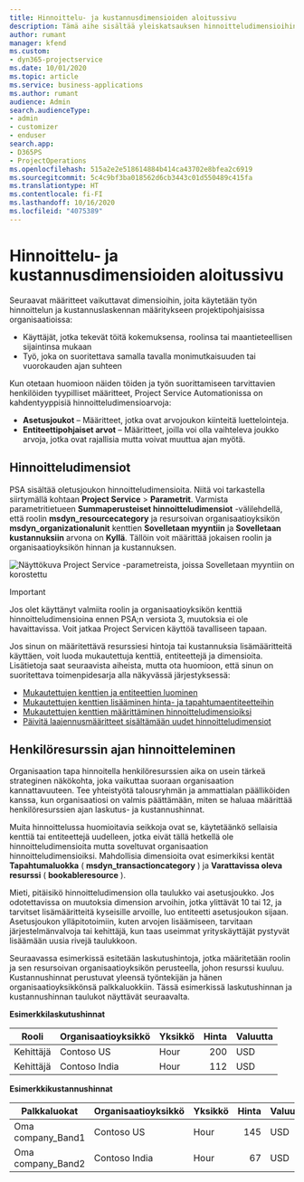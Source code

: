 ```yaml
---
title: Hinnoittelu- ja kustannusdimensioiden aloitussivu
description: Tämä aihe sisältää yleiskatsauksen hinnoitteludimensioihin.
author: rumant
manager: kfend
ms.custom:
- dyn365-projectservice
ms.date: 10/01/2020
ms.topic: article
ms.service: business-applications
ms.author: rumant
audience: Admin
search.audienceType:
- admin
- customizer
- enduser
search.app:
- D365PS
- ProjectOperations
ms.openlocfilehash: 515a2e2e518614884b414ca43702e8bfea2c6919
ms.sourcegitcommit: 5c4c9bf3ba018562d6cb3443c01d550489c415fa
ms.translationtype: HT
ms.contentlocale: fi-FI
ms.lasthandoff: 10/16/2020
ms.locfileid: "4075389"
---
```

# <a name="pricing-and-costing-dimensions-home-page"></a>Hinnoittelu- ja kustannusdimensioiden aloitussivu

Seuraavat määritteet vaikuttavat dimensioihin, joita käytetään työn hinnoittelun ja kustannuslaskennan määritykseen projektipohjaisissa organisaatioissa:

- Käyttäjät, jotka tekevät töitä kokemuksensa, roolinsa tai maantieteellisen sijaintinsa mukaan
- Työ, joka on suoritettava samalla tavalla monimutkaisuuden tai vuorokauden ajan suhteen

Kun otetaan huomioon näiden töiden ja työn suorittamiseen tarvittavien henkilöiden tyypilliset määritteet, Project Service Automationissa on kahdentyyppisiä hinnoitteludimensioarvoja: 

- **Asetusjoukot** – Määritteet, jotka ovat arvojoukon kiinteitä luettelointeja.
- **Entiteettipohjaiset arvot** – Määritteet, joilla voi olla vaihteleva joukko arvoja, jotka ovat rajallisia mutta voivat muuttua ajan myötä.

## <a name="pricing-dimensions"></a>Hinnoitteludimensiot

PSA sisältää oletusjoukon hinnoitteludimensioita. Niitä voi tarkastella siirtymällä kohtaan **Project Service** > **Parametrit**. Varmista parametritietueen **Summaperusteiset hinnoitteludimensiot** -välilehdellä, että roolin **msdyn_resourcecategory** ja resursoivan organisaatioyksikön **msdyn_organizationalunit** kenttien **Sovelletaan myyntiin** ja **Sovelletaan kustannuksiin** arvona on **Kyllä**. Tällöin voit määrittää jokaisen roolin ja organisaatioyksikön hinnan ja kustannuksen.

![Näyttökuva Project Service -parametreista, joissa Sovelletaan myyntiin on korostettu](media/PS-OOB-parameters.png)

> [!IMPORTANT]
> Jos olet käyttänyt valmiita roolin ja organisaatioyksikön kenttiä hinnoitteludimensioina ennen PSA;n versiota 3, muutoksia ei ole havaittavissa. Voit jatkaa Project Servicen käyttöä tavalliseen tapaan. 

Jos sinun on määritettävä resurssiesi hintoja tai kustannuksia lisämääritteitä käyttäen, voit luoda mukautettuja kenttiä, entiteettejä ja dimensioita. Lisätietoja saat seuraavista aiheista, mutta ota huomioon, että sinun on suoritettava toimenpidesarja alla näkyvässä järjestyksessä:

- [Mukautettujen kenttien ja entiteettien luominen](create-custom-fields-entities.md)
- [Mukautettujen kenttien lisääminen hinta- ja tapahtumaentiteetteihin](field-references.md)
- [Mukautettujen kenttien määrittäminen hinnoitteludimensioiksi ](set-up-pricing-dimensions.md)
- [Päivitä laajennusmääritteet sisältämään uudet hinnoitteludimensiot](update-plug-in-attributes.md)

## <a name="pricing-human-resource-time"></a>Henkilöresurssin ajan hinnoitteleminen
Organisaation tapa hinnoitella henkilöresurssien aika on usein tärkeä strateginen näkökohta, joka vaikuttaa suoraan organisaation kannattavuuteen. Tee yhteistyötä talousryhmän ja ammattialan päälliköiden kanssa, kun organisaatiosi on valmis päättämään, miten se haluaa määrittää henkilöresurssien ajan laskutus- ja kustannushinnat.

Muita hinnoittelussa huomioitavia seikkoja ovat se, käytetäänkö sellaisia kenttiä tai entiteettejä uudelleen, jotka eivät tällä hetkellä ole hinnoitteludimensioita mutta soveltuvat organisaation hinnoitteludimensioiksi. Mahdollisia dimensioita ovat esimerkiksi kentät **Tapahtumaluokka** ( **msdyn_transactioncategory** ) ja **Varattavissa oleva resurssi** ( **bookableresource** ). 

Mieti, pitäisikö hinnoitteludimension olla taulukko vai asetusjoukko. Jos odotettavissa on muutoksia dimension arvoihin, jotka ylittävät 10 tai 12, ja tarvitset lisämääritteitä kyseisille arvoille, luo entiteetti asetusjoukon sijaan. Asetusjoukon ylläpitotoimiin, kuten arvojen lisäämiseen, tarvitaan järjestelmänvalvoja tai kehittäjä, kun taas useimmat yrityskäyttäjät pystyvät lisäämään uusia rivejä taulukkoon.

Seuraavassa esimerkissä esitetään laskutushintoja, jotka määritetään roolin ja sen resursoivan organisaatioyksikön perusteella, johon resurssi kuuluu. Kustannushinnat perustuvat yleensä työntekijän ja hänen organisaatioyksikkönsä palkkaluokkiin. Tässä esimerkissä laskutushinnan ja kustannushinnan taulukot näyttävät seuraavalta.

**Esimerkkilaskutushinnat**

| Rooli        | Organisaatioyksikkö    |Yksikkö      |Hinta      |Valuutta  |
| ------------|-------------|----------|----------:|----------|
| Kehittäjä   | Contoso US  |Hour | 200|USD     |
| Kehittäjä   | Contoso India |Hour|   112|USD     |


**Esimerkkikustannushinnat**

| Palkkaluokat     | Organisaatioyksikkö    |Yksikkö      |Hinta      |Valuutta  |
| ----------------|-------------|----------|----------:|----------|
| Oma company_Band1 | Contoso US  |Hour | 145|USD     |
| Oma company_Band2 | Contoso India |Hour|   67|USD     |
